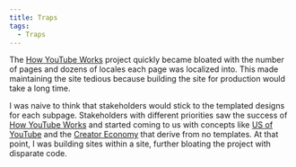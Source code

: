 ```yaml
---
title: Traps
tags:
  - Traps
---
```


The <a href="https://www.youtube.com/howyoutubeworks/" target="_blank">How YouTube Works</a> project quickly became bloated with the number of pages and dozens of locales each page was localized into. This made maintaining the site tedious because building the site for production would take a long time.

I was naive to think that stakeholders would stick to the templated designs for each subpage. Stakeholders with different priorities saw the success of <a href="https://www.youtube.com/howyoutubeworks/" target="_blank">How YouTube Works</a> and started coming to us with concepts like <a href="https://www.youtube.com/intl/en_us/howyoutubeworks/progress-impact/impact/us-of-youtube/" target="_blank">US of YouTube</a> and the <a href="https://www.youtube.com/intl/en_us/howyoutubeworks/progress-impact/impact/creator-economy/" target="_blank">Creator Economy</a> that derive from no templates. At that point, I was building sites within a site, further bloating the project with disparate code.




